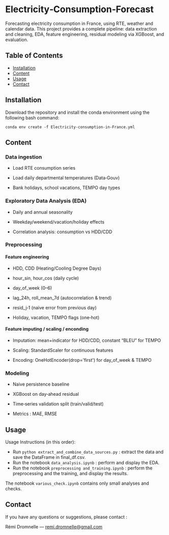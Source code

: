 # Electricity‑Consumption‑Forecast

Forecasting electricity consumption in France, using RTE, weather and calendar data.
This project provides a complete pipeline: data extraction and cleaning, EDA, feature engineering, residual modeling via XGBoost, and evaluation.

## Table of Contents

- [Installation](#installation)
- [Content](#content)
- [Usage](#usage)
- [Contact](#contact)

## Installation

Download the repository and install the conda environment using the following bash command:

```conda env create -f Electricity-consumption-in-France.yml```

## Content

### Data ingestion

* Load RTE consumption series

* Load daily departmental temperatures (Data‑Gouv)

* Bank holidays, school vacations, TEMPO day types

### Exploratory Data Analysis (EDA)

* Daily and annual seasonality

* Weekday/weekend/vacation/holiday effects

* Correlation analysis: consumption vs HDD/CDD

### Preprocessing 

#### Feature engineering

* HDD, CDD (Heating/Cooling Degree Days)

* hour_sin, hour_cos (daily cycle)

* day_of_week (0–6)

* lag_24h, roll_mean_7d (autocorrelation & trend)

* resid_j‑1 (naive error from previous day)

* Holiday, vacation, TEMPO flags (one‑hot)

#### Feature imputing / scaling / enconding

* Imputation: mean+indicator for HDD/CDD, constant “BLEU” for TEMPO

* Scaling: StandardScaler for continuous features

* Encoding: OneHotEncoder(drop='first') for day_of_week & TEMPO

### Modeling

* Naive persistence baseline

* XGBoost on day‑ahead residual

* Time‑series validation split (train/valid/test)
  
* Metrics : MAE, RMSE

## Usage

Usage Instructions (in this order):
* Run ```python extract_and_combine_data_sources.py``` : extract the data and save the DataFrame in final_df.csv.
* Run the notebook ```data_analysis.ipynb``` : perform and display the EDA.
* Run the notebook ```preprocessing and_training.ipynb``` : perform the preprocessing and the training, and display the results.

The notebook ```various_check.ipynb``` contains only small analyses and checks.

## Contact

If you have any questions or suggestions, please contact :

Rémi Dromnelle — remi.dromnelle@gmail.com
